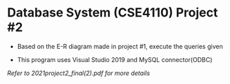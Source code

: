 # Database System (CSE4110) Project #2

* Based on the E-R diagram made in project #1, execute the queries given

* This program uses Visual Studio 2019 and MySQL connector(ODBC)

_Refer to 2021project2_final(2).pdf for more details_
